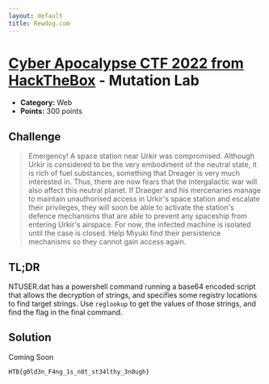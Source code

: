 ```yaml
---
layout: default
title: Rewdog.com
---
```

# [Cyber Apocalypse CTF 2022 from HackTheBox](../) - Mutation Lab

* **Category:** Web
* **Points:** 300 points

## Challenge

> Emergency! A space station near Urkir was compromised. Although Urkir is considered to be the very embodiment of the neutral state, it is rich of fuel substances, something that Dreager is very much interested in. Thus, there are now fears that the intergalactic war will also affect this neutral planet. If Draeger and his mercenaries manage to maintain unauthorised access in Urkir's space station and escalate their privileges, they will soon be able to activate the station's defence mechanisms that are able to prevent any spaceship from entering Urkir's airspace. For now, the infected machine is isolated until the case is closed. Help Miyuki find their persistence mechanisms so they cannot gain access again.

## TL;DR
NTUSER.dat has a powershell command running a base64 encoded script that allows the decryption of strings, and specifies some registry locations to find target strings. Use `reglookup` to get the values of those strings, and find the flag in the final command.

## Solution

Coming Soon

```
HTB{g0ld3n_F4ng_1s_n0t_st34lthy_3n0ugh}
```